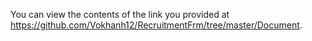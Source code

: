 You can view the contents of the link you provided at https://github.com/Vokhanh12/RecruitmentFrm/tree/master/Document.
